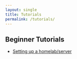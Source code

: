 ```yaml
---
layout: single 
title: Tutorials
permalink: /tutorials/
---
```

## Beginner Tutorials
- [Setting up a homelab/server](/tutorials/2025/10/31/server-setup-beginners-guide.html)